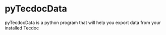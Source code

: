 # pyTecdocData
pyTecdocData is a python program that will help you export data from your installed Tecdoc

